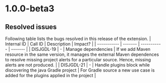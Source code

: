 # 1.0.0-beta3

## Resolved issues

Following table lists the bugs resolved in this release of the extension.
| Internal ID | Call ID | Description | Impact? |
| ----------- | ------- | ----------- | ------- |
| DISJGDL-19 | - | Manage dependencies | If we add Maven resource in the same version, it manages the external Maven dependences to resolve missing project alerts for a particular source. Hence, missing alerts are not produced. |
| DISJGDL-21 | - | Handle plugins block while discovering the java Gradle project | For Gradle source a new use case is added for the plugins applied in the project |

